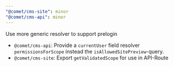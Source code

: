 ```yaml
---
"@comet/cms-site": minor
"@comet/cms-api": minor
---
```


Use more generic resolver to support prelogin

-   `@comet/cms-api`: Provide a `currentUser` field resolver `permissionsForScope` instead the `isAllowedSitePreview`-query.
-   `@comet/cms-site`: Export `getValidatedScope` for use in API-Route
